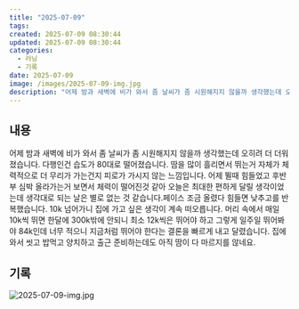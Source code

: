 ```yaml
---
title: "2025-07-09"
tags:
created: 2025-07-09 08:30:44
updated: 2025-07-09 08:30:44
categories:
  - 러닝
  - 기록
date: 2025-07-09
image: /images/2025-07-09-img.jpg
description: "어제 밤과 새벽에 비가 와서 좀 날씨가 좀 시원해지지 않을까 생각했는데 오히려 더 더워졌습니다. 다행인건 습도가 80대로 떨어졌습니다. 땀을 많이 흘리면서 뛰는거 자체가 체력적으로 더 무리가 가는건지 피로가 가시지 않는 느낌입니다. 어제 뛸때 힘들었고 후반부 심박 올라가는거 보면서 체력"
---
```


## 내용

어제 밤과 새벽에 비가 와서 좀 날씨가 좀 시원해지지 않을까 생각했는데 오히려 더 더워졌습니다. 다행인건 습도가 80대로 떨어졌습니다. 땀을 많이 흘리면서 뛰는거 자체가 체력적으로 더 무리가 가는건지 피로가 가시지 않는 느낌입니다. 
어제 뛸때 힘들었고 후반부 심박 올라가는거 보면서 체력이 떨어진것 같아 오늘은 최대한 편하게 달릴 생각이었는데 생각대로 되는 날은 별로 없는 것 같습니다.페이스 조금 올렸다 힘들면 낮추고를 반복했습니다. 10k 넘어가니 집에 가고 싶은 생각이 계속 떠오릅니다. 머리 속에서 매일 10k씩 뛰면 한달에 300k밖에 안되니 최소 12k씩은 뛰어야 하고 그렇게 일주일 뛰어봐야 84k인데 너무 적으니 지금처럼 뛰어야 한다는 결론을 빠르게 내고 달렸습니다.
집에와서 씻고 밥먹고 양치하고 출근 준비하는데도 아직 땀이 다 마르지를 않네요.

## 기록

 
 ![2025-07-09-img.jpg](/images/2025-07-09-img.jpg)
